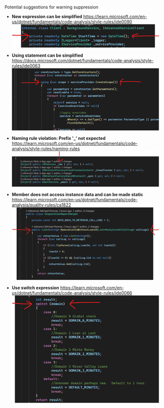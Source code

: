 Potential suggestions for warning suppression

- <b>New expression can be simplified</b>
 https://learn.microsoft.com/en-us/dotnet/fundamentals/code-analysis/style-rules/ide0090
![NewExpression](NewExpressionCanBeSimplified.png)

- <b>Using statement can be simplified</b>
https://docs.microsoft.com/dotnet/fundamentals/code-analysis/style-rules/ide0063
![UsingStatement](UsingStatementCanBeSimplified.png)

- <b>Naming rule violation: Prefix '_' not expected</b>
https://learn.microsoft.com/en-us/dotnet/fundamentals/code-analysis/style-rules/naming-rules
![NamingRuleViolation](NamingRuleViolation.png)

- <b>Member does not access instance data and can be made static</b>
https://learn.microsoft.com/en-us/dotnet/fundamentals/code-analysis/quality-rules/ca1822
![MemberStatic](MemberDoesNotAccessInstanceDataAndCanBeMadeStatic.png)

- <b>Use switch expression</b>
https://learn.microsoft.com/en-us/dotnet/fundamentals/code-analysis/style-rules/ide0066
![SwitchExpression](UseSwitchExpression.png)
